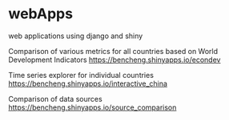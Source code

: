 webApps
=======

web applications using django and shiny

Comparison of various metrics for all countries based on World Development Indicators
https://bencheng.shinyapps.io/econdev

Time series explorer for individual countries
https://bencheng.shinyapps.io/interactive_china

Comparison of data sources
https://bencheng.shinyapps.io/source_comparison
